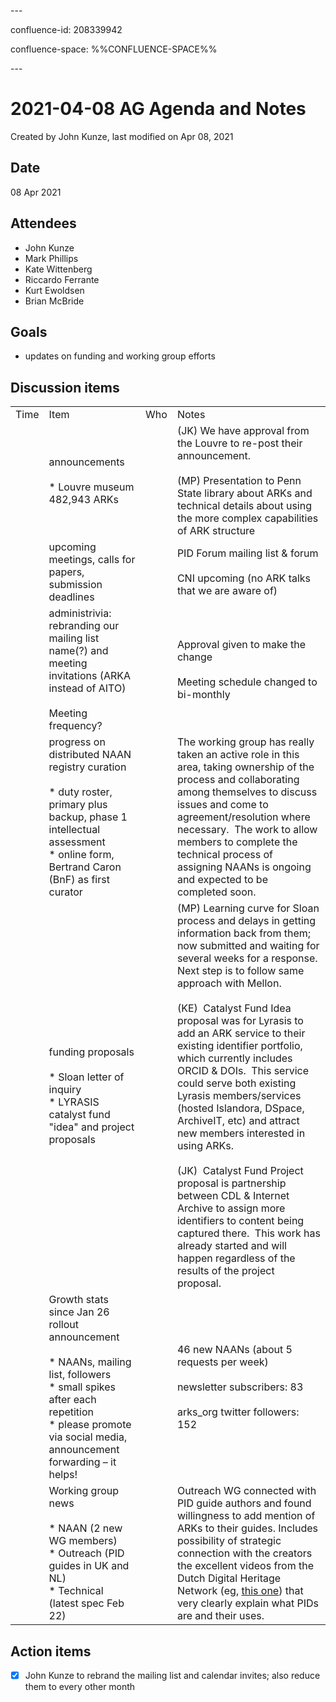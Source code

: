 \---

confluence-id: 208339942

confluence-space: %%CONFLUENCE-SPACE%%

\---

2021-04-08 AG Agenda and Notes
==============================

Created by John Kunze, last modified on Apr 08, 2021

Date
----

08 Apr 2021

Attendees
---------

*   John Kunze 
*   Mark Phillips 
*   Kate Wittenberg 
*   Riccardo Ferrante 
*   Kurt Ewoldsen 
*   Brian McBride 

Goals
-----

*   updates on funding and working group efforts

Discussion items
----------------

|     |     |     |     |
| --- | --- | --- | --- |
| Time | Item | Who | Notes |
|     | announcements<br><br>*   Louvre museum 482,943 ARKs |     | (JK) We have approval from the Louvre to re-post their announcement.<br><br>(MP) Presentation to Penn State library about ARKs and technical details about using the more complex capabilities of ARK structure |
|     | upcoming meetings, calls for papers, submission deadlines |     | PID Forum mailing list & forum<br><br>CNI upcoming (no ARK talks that we are aware of) |
|     | administrivia: rebranding our mailing list name(?) and meeting invitations (ARKA instead of AITO)<br><br>Meeting frequency? |     | Approval given to make the change<br><br>Meeting schedule changed to bi-monthly |
|     | progress on distributed NAAN registry curation<br><br>*   duty roster, primary plus backup, phase 1 intellectual assessment<br>*   online form, Bertrand Caron (BnF) as first curator |     | The working group has really taken an active role in this area, taking ownership of the process and collaborating among themselves to discuss issues and come to agreement/resolution where necessary.  The work to allow members to complete the technical process of assigning NAANs is ongoing and expected to be completed soon. |
|     | funding proposals<br><br>*   Sloan letter of inquiry<br>*   LYRASIS catalyst fund "idea" and project proposals |     | (MP) Learning curve for Sloan process and delays in getting information back from them; now submitted and waiting for several weeks for a response.  Next step is to follow same approach with Mellon.<br><br>(KE)  Catalyst Fund Idea proposal was for Lyrasis to add an ARK service to their existing identifier portfolio, which currently includes ORCID & DOIs.  This service could serve both existing Lyrasis members/services (hosted Islandora, DSpace, ArchiveIT, etc) and attract new members interested in using ARKs.<br><br>(JK)  Catalyst Fund Project proposal is partnership between CDL & Internet Archive to assign more identifiers to content being captured there.  This work has already started and will happen regardless of the results of the project proposal. |
|     | Growth stats since Jan 26 rollout announcement <br><br>*   NAANs, mailing list, followers<br>*   small spikes after each repetition<br>*   please promote via social media, announcement forwarding – it helps! |     | 46 new NAANs (about 5 requests per week)<br><br>newsletter subscribers: 83<br><br>arks\_org twitter followers: 152 |
|     | Working group news<br><br>*   NAAN (2 new WG members)<br>*   Outreach (PID guides in UK and NL)<br>*   Technical (latest spec Feb 22) |     | Outreach WG connected with PID guide authors and found willingness to add mention of ARKs to their guides. Includes possibility of strategic connection with the creators the excellent videos from the Dutch Digital Heritage Network (eg, [this one](https://www.youtube.com/watch?v=x5nw1WVTBTw)) that very clearly explain what PIDs are and their uses. |

Action items
------------

- [x] John Kunze to rebrand the mailing list and calendar invites; also reduce them to every other month